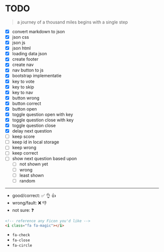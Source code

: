 # TODO

> a journey of a thousand miles begins with a single step

- [x] convert markdown to json
- [x] json css
- [x] json js
- [x] json html
- [x] loading data json
- [x] create footer
- [x] create nav
- [x] nav button to js
- [x] bootstrap implementatie
- [x] key to vote
- [x] key to skip
- [x] key to nav
- [x] button wrong
- [x] button correct
- [x] button open
- [x] toggle question open with key
- [x] toggle question close with key
- [x] toggle question close
- [x] delay next question
- [ ] keep score
- [ ] keep id in local storage
- [ ] keep wrong
- [ ] keep correct
- [ ] show next question based upon
  - [ ] not shown yet
  - [ ] wrong
  - [ ] least shown
  - [ ] random

---

- good/correct: ✅ 👌 👍
- wrong/fault: ❌ 👎
- not sure: ❓

```html
<!-- reference any Ficon you'd like -->
<i class="fa fa-magic"></i>
```

- `fa-check`
- `fa-close`
- `fa-circle`
